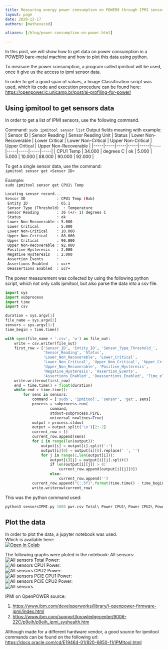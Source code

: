 ```yaml
---
title: Measuring energy power consumption on POWER9 through IPMI sensors
layout: page
date: 2020-12-17
authors: [matheuscod]

aliases: [/blog/power-consumption-on-power.html]

---
```


In this post, we will show how to get data on power consumption in a POWER9 bare-metal machine and how to plot this data using python.  

To measure the power consumption, a program called ipmitool will be used, once it give us the access to ipmi sensor data.  
  
In order to get a good span of values, a Image Classification script was used, which its code and execution procedure can be found here: https://openpower.ic.unicamp.br/post/ai-profiling-for-power/

## Using ipmitool to get sensors data  

In order to get a list of IPMI sensors, use the following command.  

Command: `sudo ipmitool sensor list`
Output fields meaning with example:
| Sensor ID | Sensor Reading | Sensor Reading Unit | Status | Lower Non-Recoverable | Lower Critical | Lower Non-Critical | Upper Non-Critical | Upper Critical | Upper Non-Recoverable |
|-----|-----|-----|-----|-----|-----|-----|-----|-----|-----|
| CPU1 Temp | 34.000 | degrees C | ok | 5.000 | 5.000 | 10.000 | 88.000 | 90.000 | 92.000 |

To get a single sensor data, use the command:  
`ipmitool sensor get <Sensor ID>`  
  
Example:  
`sudo ipmitool sensor get CPU1\ Temp`  
```bash
Locating sensor record...
Sensor ID              : CPU1 Temp (0xb)
 Entity ID             : 65.1
 Sensor Type (Threshold)  : Temperature
 Sensor Reading        : 36 (+/- 1) degrees C
 Status                : ok
 Lower Non-Recoverable : 5.000
 Lower Critical        : 5.000
 Lower Non-Critical    : 10.000
 Upper Non-Critical    : 88.000
 Upper Critical        : 90.000
 Upper Non-Recoverable : 92.000
 Positive Hysteresis   : 2.000
 Negative Hysteresis   : 2.000
 Assertion Events      : 
 Assertions Enabled    : ucr+ 
 Deassertions Enabled  : ucr+
```

The power measurement was collected by using the following python script, which not only calls ipmitool, but also parse the data into a csv file.  
```python
import sys
import subprocess
import time
import csv

duration = sys.argv[1]
file_name = sys.argv[2]
sensors = sys.argv[3:]
time_begin = time.time()

with open(file_name + '.csv', 'w') as file_out:
    write = csv.writer(file_out)
    first_row = ['Sensor_ID', 'Entity_ID', 'Sensor_Type_Threshold_',
                 'Sensor_Reading', 'Status',
                 'Lower_Non_Recoverable', 'Lower_Critical',
                 'Lower_Non_Critical', 'Upper_Non_Critical', 'Upper_Critical',
                 'Upper_Non_Recoverable', 'Positive_Hysteresis',
                 'Negative_Hysteresis', 'Assertion_Events',
                 'Assertions_Enabled', 'Deassertions_Enabled', 'Time_elapsed']
    write.writerow(first_row)
    end = time.time() + float(duration)
    while end > time.time():
        for sens in sensors:
            command = ['sudo', 'ipmitool', 'sensor', 'get', sens]
            process = subprocess.run(
                    command,
                    stdout=subprocess.PIPE,
                    universal_newlines=True)
            output = process.stdout
            output = output.split('\n')[2:-2]
            current_row = []
            current_row.append(sens)
            for i in range(len(output)):
                output[i] = output[i].split(':')
                output[i][0] = output[i][0].replace(' ', '')
                for j in range(1,len(output[i])):
                    output[i][j] = output[i][j].split()
                    if len(output[i][j]) > 0:
                        current_row.append(output[i][j][0])
                    else:
                        current_row.append('')
            current_row.append("{:.5f}".format(time.time() - time_begin))
            write.writerow(current_row)
```

This was the python command used: 
```python
python3 sensorsIPMI.py 1000 pwr.csv Total\ Power CPU1\ Power CPU2\ Power PCIE\ CPU1\ Pwr PCIE\ CPU2\ Pwr
```
  
## Plot the data  
  
In order to plot the data, a jupyter notebook was used.  
Which is available here:  
[![Open In Colab](https://colab.research.google.com/assets/colab-badge.svg)](https://colab.research.google.com/github/Unicamp-OpenPower/openpower/blob/master/content/post/power-consumption-on-power/pwrAnalysis.ipynb)

The following graphs were ploted in the notebook:
All sensors:  
![All sensors](all_sensors.png)
Total Power:  
![All sensors](total.png)
CPU1 Power:  
![All sensors](cpu1.png)
CPU2 Power:  
![All sensors](cpu2.png)
PCIE CPU1 Power:  
![All sensors](pcie_cpu1.png)
PCIE CPU2 Power:  
![All sensors](pcie_cpu2.png)

IPMI on OpenPOWER source:  
1. https://www.ibm.com/developerworks/library/l-openpower-firmware-ipmi/index.html  
2. https://www.ibm.com/support/knowledgecenter/9006-22C/p9eih/p9eih_ipmi_syshealth.htm  
  
Although made for a different hardware vendor, a good source for ipmitool commands can be found on the following url:
https://docs.oracle.com/cd/E19464-01/820-6850-11/IPMItool.html
